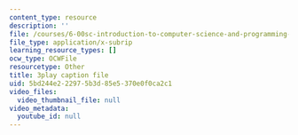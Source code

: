 ```yaml
---
content_type: resource
description: ''
file: /courses/6-00sc-introduction-to-computer-science-and-programming-spring-2011/5bd244e222975b3d85e5370e0f0ca2c1_ddtobc-AOK4.vtt
file_type: application/x-subrip
learning_resource_types: []
ocw_type: OCWFile
resourcetype: Other
title: 3play caption file
uid: 5bd244e2-2297-5b3d-85e5-370e0f0ca2c1
video_files:
  video_thumbnail_file: null
video_metadata:
  youtube_id: null
---
```

